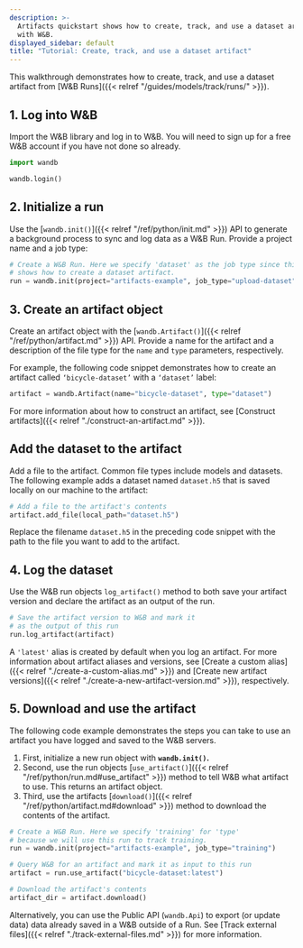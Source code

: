 ```yaml
---
description: >-
  Artifacts quickstart shows how to create, track, and use a dataset artifact
  with W&B.
displayed_sidebar: default
title: "Tutorial: Create, track, and use a dataset artifact"
---
```

This walkthrough demonstrates how to create, track, and use a dataset artifact from [W&B Runs]({{< relref "/guides/models/track/runs/" >}}).

## 1. Log into W&B

Import the W&B library and log in to W&B. You will need to sign up for a free W&B account if you have not done so already.

```python
import wandb

wandb.login()
```

## 2. Initialize a run

Use the [`wandb.init()`]({{< relref "/ref/python/init.md" >}}) API to generate a background process to sync and log data as a W&B Run. Provide a project name and a job type:

```python
# Create a W&B Run. Here we specify 'dataset' as the job type since this example
# shows how to create a dataset artifact.
run = wandb.init(project="artifacts-example", job_type="upload-dataset")
```

## 3. Create an artifact object

Create an artifact object with the [`wandb.Artifact()`]({{< relref "/ref/python/artifact.md" >}}) API. Provide a name for the artifact and a description of the file type for the `name` and `type` parameters, respectively.

For example, the following code snippet demonstrates how to create an artifact called `‘bicycle-dataset’` with a `‘dataset’` label:

```python
artifact = wandb.Artifact(name="bicycle-dataset", type="dataset")
```

For more information about how to construct an artifact, see [Construct artifacts]({{< relref "./construct-an-artifact.md" >}}).

## Add the dataset to the artifact

Add a file to the artifact. Common file types include models and datasets. The following example adds a dataset named `dataset.h5` that is saved locally on our machine to the artifact:

```python
# Add a file to the artifact's contents
artifact.add_file(local_path="dataset.h5")
```

Replace the filename `dataset.h5` in the preceding code snippet with the path to the file you want to add to the artifact.

## 4. Log the dataset

Use the W&B run objects `log_artifact()` method to both save your artifact version and declare the artifact as an output of the run.

```python
# Save the artifact version to W&B and mark it
# as the output of this run
run.log_artifact(artifact)
```

A `'latest'` alias is created by default when you log an artifact. For more information about artifact aliases and versions, see [Create a custom alias]({{< relref "./create-a-custom-alias.md" >}}) and [Create new artifact versions]({{< relref "./create-a-new-artifact-version.md" >}}), respectively.

## 5. Download and use the artifact

The following code example demonstrates the steps you can take to use an artifact you have logged and saved to the W&B servers.

1. First, initialize a new run object with **`wandb.init()`.**
2. Second, use the run objects [`use_artifact()`]({{< relref "/ref/python/run.md#use_artifact" >}}) method to tell W&B what artifact to use. This returns an artifact object.
3. Third, use the artifacts [`download()`]({{< relref "/ref/python/artifact.md#download" >}}) method to download the contents of the artifact.

```python
# Create a W&B Run. Here we specify 'training' for 'type'
# because we will use this run to track training.
run = wandb.init(project="artifacts-example", job_type="training")

# Query W&B for an artifact and mark it as input to this run
artifact = run.use_artifact("bicycle-dataset:latest")

# Download the artifact's contents
artifact_dir = artifact.download()
```

Alternatively, you can use the Public API (`wandb.Api`) to export (or update data) data already saved in a W&B outside of a Run. See [Track external files]({{< relref "./track-external-files.md" >}}) for more information.
